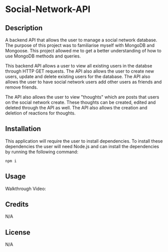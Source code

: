 # Social-Network-API

## Description

A backend API that allows the user to manage a social network database. The purpose of this project was to familiarise myself with MongoDB and Mongoose. This project allowed me to get a better understanding of how to use MongoDB methods and queries.

This backend API allows a user to view all existing users in the databse through HTTP GET requests. The API also allows the user to create new users, update and delete existing users for the database. The API also allows the user to have social network users add other users as friends and remove friends.

The API also allows the user to view "thoughts" which are posts that users on the social network create. These thoughts can be created, edited and deleted through the API as well. The API also allows the creation and deletion of reactions for thoughts.

## Installation

This application will require the user to install dependencies. To install these dependencies the user will need Node.js and can install the dependencies by running the following command:

```
npm i
```

## Usage

Walkthrough Video:

## Credits

N/A

## License

N/A